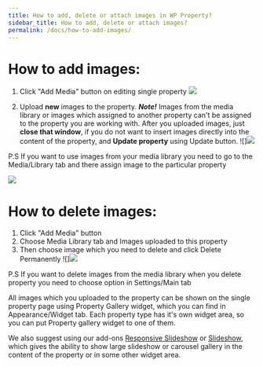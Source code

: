 ```yaml
---
title: How to add, delete or attach images in WP Property?
sidebar_title: How to add, delete or attach images?
permalink: /docs/how-to-add-images/
---
```


# How to add images:

1) Click "Add Media" button on editing single property
![](https://storage.googleapis.com/media.usabilitydynamics.com/2017/06/2017-06-28_1245.png)

2) Upload **new** images to the property.
**_Note!_** Images from the media library or images which assigned to another property can't be assigned to the property you are working with. 
After you uploaded images, just **close that window**, if you do not want to insert images directly into the content of the property, and **Update property** using Update button.
![]![](https://storage.googleapis.com/media.usabilitydynamics.com/2017/06/2017-06-28_1306.png)

P.S If you want to use images from your media library you need to go to the Media/Library tab and there assign image to the particular property

![](https://storage.googleapis.com/media.usabilitydynamics.com/2017/06/2017-06-28_1422.png)

# How to delete images:

1) Click "Add Media" button
2) Choose Media Library tab and Images uploaded to this property
3) Then choose image which you need to delete and click Delete Permanently
![]![](https://storage.googleapis.com/media.usabilitydynamics.com/2017/06/2017-06-28_1224.png)

P.S If you want to delete images from the media library when you delete property you need to choose option in Settings/Main tab

All images which you uploaded to the property can be shown on the single property page using Property Gallery widget, which you can find in Appearance/Widget tab. Each property type has it's own widget area, so you can put Property gallery widget to one of them.

We also suggest using our add-ons [Responsive Slideshow](https://www.usabilitydynamics.com/product/wp-property-responsive-slideshow) or [Slideshow](https://www.usabilitydynamics.com/product/wp-property-slideshow), which gives the ability to show large slideshow or carousel gallery in the content of the property or in some other widget area.